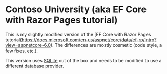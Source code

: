 # Contoso University (aka EF Core with Razor Pages tutorial)

This is my slightly modified version of the [EF Core with Razor Pages tutorial(https://docs.microsoft.com/en-us/aspnet/core/data/ef-rp/intro?view=aspnetcore-6.0).
 The differences are mostly cosmetic (code style, a few fixes, etc.).

This version uses [SQLite](https://www.sqlite.org/index.html) out of the box and needs to be modified to use a different database provider.